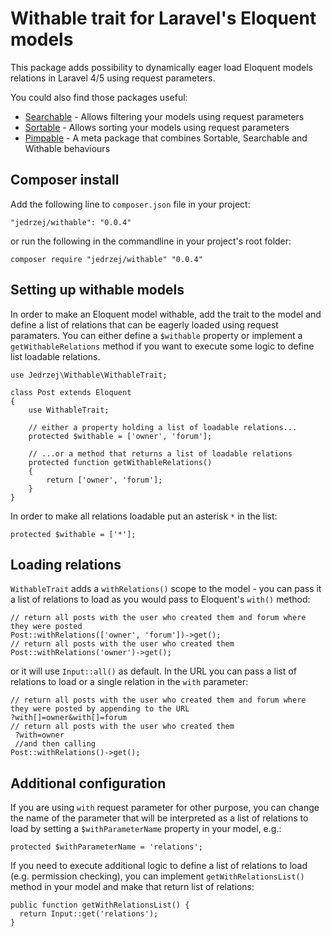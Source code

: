 # Withable trait for Laravel's Eloquent models

This package adds possibility to dynamically eager load Eloquent models relations in Laravel 4/5 using request parameters.

You could also find those packages useful:

- [Searchable](https://github.com/jedrzej/searchable) - Allows filtering your models using request parameters
- [Sortable](https://github.com/jedrzej/sortable) - Allows sorting your models using request parameters
- [Pimpable](https://github.com/jedrzej/pimpable) - A meta package that combines Sortable, Searchable and Withable behaviours

## Composer install

Add the following line to `composer.json` file in your project:

    "jedrzej/withable": "0.0.4"
	
or run the following in the commandline in your project's root folder:	

    composer require "jedrzej/withable" "0.0.4"

## Setting up withable models

In order to make an Eloquent model withable, add the trait to the model and define a list of relations that can be eagerly loaded using request paramaters.
You can either define a `$withable` property or implement a `getWithableRelations` method if you want to execute some logic to define
list loadable relations.

    use Jedrzej\Withable\WithableTrait;
    
    class Post extends Eloquent
    {
        use WithableTrait;

        // either a property holding a list of loadable relations...
        protected $withable = ['owner', 'forum'];

        // ...or a method that returns a list of loadable relations
        protected function getWithableRelations()
        {
            return ['owner', 'forum'];
        }
    }

In order to make all relations loadable put an asterisk `*` in the list:

    protected $withable = ['*'];

## Loading relations

`WithableTrait` adds a `withRelations()` scope to the model - you can pass it a list of relations to load as you would pass to Eloquent's `with()` method:

    // return all posts with the user who created them and forum where they were posted
    Post::withRelations(['owner', 'forum'])->get();
    // return all posts with the user who created them
    Post::withRelations('owner')->get();

 or it will use `Input::all()` as default. In the URL you can pass a list of relations to load or a single relation in the `with` parameter:
    
    // return all posts with the user who created them and forum where they were posted by appending to the URL
    ?with[]=owner&with[]=forum
    // return all posts with the user who created them
     ?with=owner
     //and then calling
    Post::withRelations()->get();

## Additional configuration

If you are using `with` request parameter for other purpose, you can change the name of the parameter that will be
 interpreted as a list of relations to load by setting a `$withParameterName` property in your model, e.g.:

    protected $withParameterName = 'relations';

If you need to execute additional logic to define a list of relations to load (e.g. permission checking),
you can implement `getWithRelationsList()` method in your model and make that return list of relations:

    public function getWithRelationsList() {
      return Input::get('relations');
    }